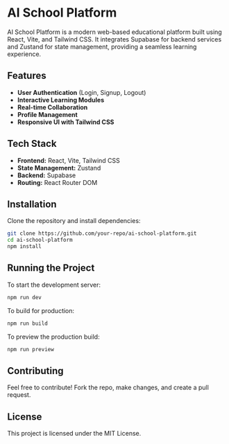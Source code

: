 # AI School Platform

AI School Platform is a modern web-based educational platform built using React, Vite, and Tailwind CSS. It integrates Supabase for backend services and Zustand for state management, providing a seamless learning experience.

## Features
- **User Authentication** (Login, Signup, Logout)
- **Interactive Learning Modules**
- **Real-time Collaboration**
- **Profile Management**
- **Responsive UI with Tailwind CSS**

## Tech Stack
- **Frontend:** React, Vite, Tailwind CSS
- **State Management:** Zustand
- **Backend:** Supabase
- **Routing:** React Router DOM

## Installation

Clone the repository and install dependencies:

```sh
git clone https://github.com/your-repo/ai-school-platform.git
cd ai-school-platform
npm install
```

## Running the Project

To start the development server:

```sh
npm run dev
```

To build for production:

```sh
npm run build
```

To preview the production build:

```sh
npm run preview
```

## Contributing

Feel free to contribute! Fork the repo, make changes, and create a pull request.

## License

This project is licensed under the MIT License.

